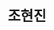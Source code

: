 ---
userid: resistan
title: 조현진
description: 접근성 이야기 하려고 노력히고 있습니다. 다양한 주제를 다루면 좋겠습니다.
img: https://resistan.com/assets/images/icon.png
homepage: https://resistan.com
github: https://github.com/resistan
twitter: https://x.com/resistan
---